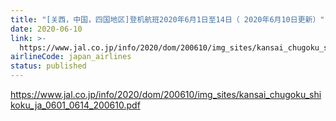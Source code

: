 ```yaml
---
title: "[关西，中国，四国地区]登机航班2020年6月1日至14日（ 2020年6月10日更新）"
date: 2020-06-10
link: >-
  https://www.jal.co.jp/info/2020/dom/200610/img_sites/kansai_chugoku_shikoku_ja_0601_0614_200610.pdf
airlineCode: japan_airlines
status: published
---
```

https://www.jal.co.jp/info/2020/dom/200610/img_sites/kansai_chugoku_shikoku_ja_0601_0614_200610.pdf